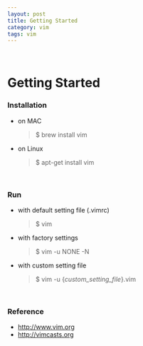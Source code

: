 ```yaml
---
layout: post
title: Getting Started
category: vim
tags: vim
---
```


$~$

# Getting Started

### Installation

- on MAC

  > $ brew install vim

- on Linux

  > $ apt-get install vim

$~$

### Run

- with default setting file (.vimrc)

  > $ vim

- with factory settings

  >  $ vim -u NONE -N

- with custom setting file

  >  $ vim -u {*custom\_setting\_file*}.vim

$~$

### Reference

- http://www.vim.org
- http://vimcasts.org

